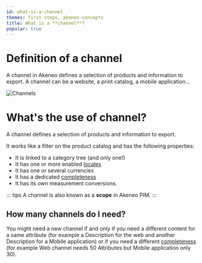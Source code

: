 ```yaml
---
id: what-is-a-channel
themes: first-steps, akeneo-concepts
title: What is a **channel**?
popular: true
---
```


# Definition of a channel
A channel in Akeneo defines a selection of products and information to export. A channel can be a website, a print catalog, a mobile application...

![Channels](../img/Settings_What-is-a-channels.svg)

# What's the use of channel?
A channel defines a selection of products and information to export.

It works like a filter on the product catalog and has the following properties:
- It is linked to a category tree (and only one!)
- It has one or more enabled [locales](what-is-a-locale.html)
- It has one or several currencies
- It has a dedicated [completeness](what-is-the-completeness.html)  
- It has its own measurement conversions.

::: tips
A channel is also known as a **scope** in Akeneo PIM.
:::

## How many channels do I need?

You might need a new channel if and only if you need a different content for a same attribute (for example a Description for the web and another Description for a Mobile application) or if you need a different [completeness](what-is-the-completeness.html) (for example Web channel needs 50 Attributes but Mobile application only 30).
